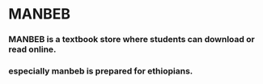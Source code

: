 # **MANBEB**

### **MANBEB** is a textbook store where students can download or read online.
### especially __manbeb__ is prepared for ethiopians.

